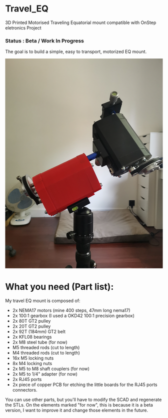 # Travel_EQ
 3D Printed Motorised Traveling Equatorial mount compatible with OnStep eletronics Project

### Status : Beta / Work In Progress

The goal is to build a simple, easy to transport, motorized EQ mount.

![Travel EQ Image](https://github.com/ulysse31/OnStep_Travel_EQ/raw/master/gallery/main.jpg)


# What you need (Part list):
My travel EQ mount is composed of:
- 2x NEMA17 motors (mine 400 steps, 47mm long nema17)
- 2x 100:1 gearbox (I used a OKD42 100:1 precision gearbox)
- 2x 80T GT2 pulley
- 2x 20T GT2 pulley
- 2x 92T (184mm) GT2 belt
- 2x KFL08 bearings
- 2x M8 steel tube (for now)
- M5 threaded rods (cut to length)
- M4 threaded rods (cut to length)
- 16x M5 locking nuts
- 8x M4 locking nuts
- 2x M5 to M8 shaft couplers (for now)
- 2x M5 to 1/4" adapter (for now)
- 2x RJ45 ports
- 2x piece of copper PCB for etching the little boards for the RJ45 ports connectors.

You can use other parts, but you'll have to modify the SCAD and regenerate the STLs.
On the elements marked "for now", this is because it is a beta version, I want to improve it and change those elements in the future.


